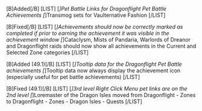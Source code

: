 [B]Added[/B]
[LIST]
[*]Pet Battle Links for Dragonflight Pet Battle Achievements
[*]Transmog sets for Vaulternative Fashion
[/LIST]

[B]Fixed[/B]
[LIST]
[*]Achievements should now be correctly marked as completed if prior to earning the achievement it was visible in the achievement window
[*]Cataclysm, Mists of Pandaria, Warlords of Dreanor and Dragonflight raids should now show all achievements in the Current and Selected Zone categories
[/LIST]

[B]Added (49.1)[/B]
[LIST]
[*]Tooltip data for the Dragonflight Pet Battle achievements
[*]Tooltip data now always display the achievement icon (especially useful for pet battle achievements)
[/LIST]

[B]Fixed (49.1)[/B]
[LIST]
[*]3rd level Right Click Menu pet links are on the 2nd level
[*]Loremaster of the Dragon Isles moved from Dragonflight - Zones to Dragonflight - Zones - Dragon Isles - Quests
[/LIST]
